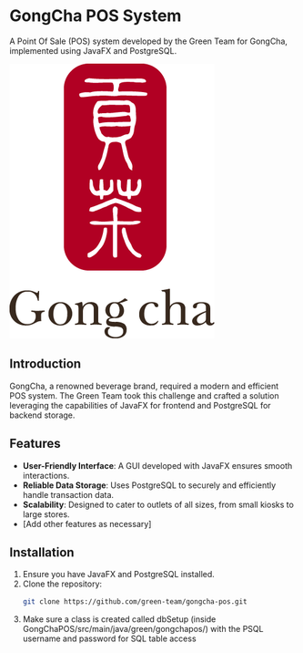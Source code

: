 # GongCha POS System

A Point Of Sale (POS) system developed by the Green Team for GongCha, implemented using JavaFX and PostgreSQL.

![GongCha Logo](/GongChaPOS/src/main/resources/green/gongchapos/images/GongChaLogo.png)

## Introduction

GongCha, a renowned beverage brand, required a modern and efficient POS system. The Green Team took this challenge and crafted a solution leveraging the capabilities of JavaFX for frontend and PostgreSQL for backend storage.

## Features

- **User-Friendly Interface**: A GUI developed with JavaFX ensures smooth interactions.
- **Reliable Data Storage**: Uses PostgreSQL to securely and efficiently handle transaction data.
- **Scalability**: Designed to cater to outlets of all sizes, from small kiosks to large stores.
- [Add other features as necessary]

## Installation

1. Ensure you have JavaFX and PostgreSQL installed.
2. Clone the repository: 
   ```bash
   git clone https://github.com/green-team/gongcha-pos.git
3. Make sure a class is created called dbSetup (inside GongChaPOS/src/main/java/green/gongchapos/) with the PSQL username and password for SQL table access 
